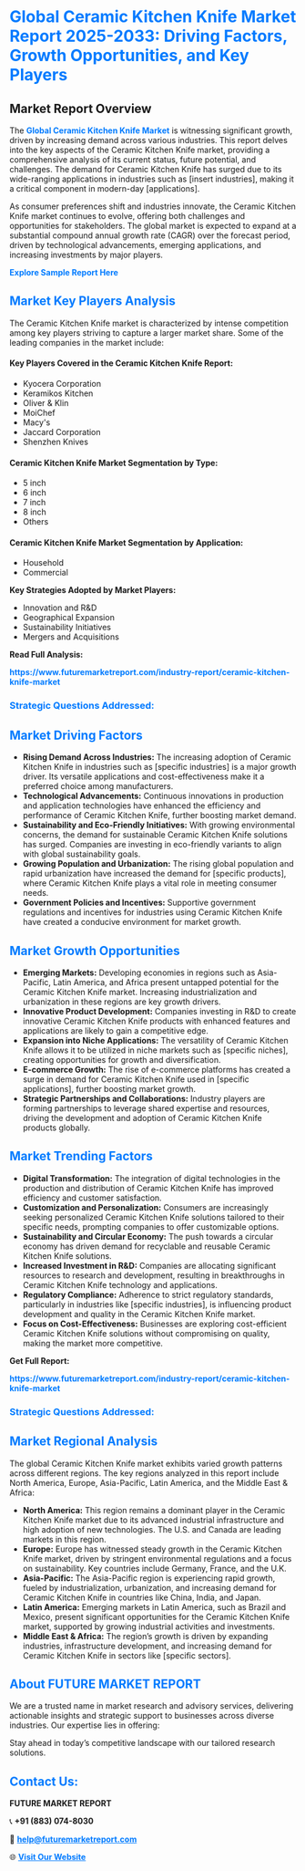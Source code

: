 <h1 style="color: #007BFF;">Global Ceramic Kitchen Knife Market Report 2025-2033: Driving Factors, Growth Opportunities, and Key Players</h1>

<section id="overview">
<h2>Market Report Overview</h2>
<p>The <a href="https://www.futuremarketreport.com/industry-report/ceramic-kitchen-knife-market" style="color: #007BFF; text-decoration: none;"><strong>Global Ceramic Kitchen Knife Market</strong></a> is witnessing significant growth, driven by increasing demand across various industries. This report delves into the key aspects of the Ceramic Kitchen Knife market, providing a comprehensive analysis of its current status, future potential, and challenges. The demand for Ceramic Kitchen Knife has surged due to its wide-ranging applications in industries such as [insert industries], making it a critical component in modern-day [applications].</p>
<p>As consumer preferences shift and industries innovate, the Ceramic Kitchen Knife market continues to evolve, offering both challenges and opportunities for stakeholders. The global market is expected to expand at a substantial compound annual growth rate (CAGR) over the forecast period, driven by technological advancements, emerging applications, and increasing investments by major players.</p>
</section>

<section id="overview">
<p><a href="https://www.futuremarketreport.com/request-sample/reportId=48291" style="color: #007BFF; text-decoration: none;"><strong>Explore Sample Report Here</strong></a></p>
</section>

<section id="key-players">
<h2 style="color: #007BFF;">Market Key Players Analysis</h2>
<p>The Ceramic Kitchen Knife market is characterized by intense competition among key players striving to capture a larger market share. Some of the leading companies in the market include:</p>
<h4>Key Players Covered in the Ceramic Kitchen Knife Report:</h4>
<ul><li>Kyocera Corporation</li><li>Keramikos Kitchen</li><li>Oliver &amp; Klin</li><li>MoiChef</li><li>Macy&#039;s</li><li>Jaccard Corporation</li><li>Shenzhen Knives</li></ul>
<h4>Ceramic Kitchen Knife Market Segmentation by Type:</h4>
<ul><li>5 inch</li><li>6 inch</li><li>7 inch</li><li>8 inch</li><li>Others</li></ul>

<h4>Ceramic Kitchen Knife Market Segmentation by Application:</h4>
<ul><li>Household</li><li>Commercial</li></ul>
<p><strong>Key Strategies Adopted by Market Players:</strong></p>
<ul>
<li>Innovation and R&D</li>
<li>Geographical Expansion</li>
<li>Sustainability Initiatives</li>
<li>Mergers and Acquisitions</li>
</ul>
</section>

<section>
<p><strong>Read Full Analysis: </strong></p><a href="https://www.futuremarketreport.com/industry-report/ceramic-kitchen-knife-market" style="color: #007BFF; text-decoration: none;"><strong>https://www.futuremarketreport.com/industry-report/ceramic-kitchen-knife-market</strong></a>
<h3 style="color: #007BFF;">Strategic Questions Addressed:</h3>
</section>

<section id="driving-factors">
<h2 style="color: #007BFF;">Market Driving Factors</h2>
<ul>
<li><strong>Rising Demand Across Industries:</strong> The increasing adoption of Ceramic Kitchen Knife in industries such as [specific industries] is a major growth driver. Its versatile applications and cost-effectiveness make it a preferred choice among manufacturers.</li>
<li><strong>Technological Advancements:</strong> Continuous innovations in production and application technologies have enhanced the efficiency and performance of Ceramic Kitchen Knife, further boosting market demand.</li>
<li><strong>Sustainability and Eco-Friendly Initiatives:</strong> With growing environmental concerns, the demand for sustainable Ceramic Kitchen Knife solutions has surged. Companies are investing in eco-friendly variants to align with global sustainability goals.</li>
<li><strong>Growing Population and Urbanization:</strong> The rising global population and rapid urbanization have increased the demand for [specific products], where Ceramic Kitchen Knife plays a vital role in meeting consumer needs.</li>
<li><strong>Government Policies and Incentives:</strong> Supportive government regulations and incentives for industries using Ceramic Kitchen Knife have created a conducive environment for market growth.</li>
</ul>
</section>

<section id="growth-opportunities">
<h2 style="color: #007BFF;">Market Growth Opportunities</h2>
<ul>
<li><strong>Emerging Markets:</strong> Developing economies in regions such as Asia-Pacific, Latin America, and Africa present untapped potential for the Ceramic Kitchen Knife market. Increasing industrialization and urbanization in these regions are key growth drivers.</li>
<li><strong>Innovative Product Development:</strong> Companies investing in R&D to create innovative Ceramic Kitchen Knife products with enhanced features and applications are likely to gain a competitive edge.</li>
<li><strong>Expansion into Niche Applications:</strong> The versatility of Ceramic Kitchen Knife allows it to be utilized in niche markets such as [specific niches], creating opportunities for growth and diversification.</li>
<li><strong>E-commerce Growth:</strong> The rise of e-commerce platforms has created a surge in demand for Ceramic Kitchen Knife used in [specific applications], further boosting market growth.</li>
<li><strong>Strategic Partnerships and Collaborations:</strong> Industry players are forming partnerships to leverage shared expertise and resources, driving the development and adoption of Ceramic Kitchen Knife products globally.</li>
</ul>
</section>

<section id="trending-factors">
<h2 style="color: #007BFF;">Market Trending Factors</h2>
<ul>
<li><strong>Digital Transformation:</strong> The integration of digital technologies in the production and distribution of Ceramic Kitchen Knife has improved efficiency and customer satisfaction.</li>
<li><strong>Customization and Personalization:</strong> Consumers are increasingly seeking personalized Ceramic Kitchen Knife solutions tailored to their specific needs, prompting companies to offer customizable options.</li>
<li><strong>Sustainability and Circular Economy:</strong> The push towards a circular economy has driven demand for recyclable and reusable Ceramic Kitchen Knife solutions.</li>
<li><strong>Increased Investment in R&D:</strong> Companies are allocating significant resources to research and development, resulting in breakthroughs in Ceramic Kitchen Knife technology and applications.</li>
<li><strong>Regulatory Compliance:</strong> Adherence to strict regulatory standards, particularly in industries like [specific industries], is influencing product development and quality in the Ceramic Kitchen Knife market.</li>
<li><strong>Focus on Cost-Effectiveness:</strong> Businesses are exploring cost-efficient Ceramic Kitchen Knife solutions without compromising on quality, making the market more competitive.</li>
</ul>
</section>

<section>
<p><strong>Get Full Report: </strong></p><a href="https://www.futuremarketreport.com/industry-report/ceramic-kitchen-knife-market" style="color: #007BFF; text-decoration: none;"><strong>https://www.futuremarketreport.com/industry-report/ceramic-kitchen-knife-market</strong></a>
<h3 style="color: #007BFF;">Strategic Questions Addressed:</h3>
</section>


<section id="regional-analysis">
<h2 style="color: #007BFF;">Market Regional Analysis</h2>
<p>The global Ceramic Kitchen Knife market exhibits varied growth patterns across different regions. The key regions analyzed in this report include North America, Europe, Asia-Pacific, Latin America, and the Middle East & Africa:</p>
<ul>
<li><strong>North America:</strong> This region remains a dominant player in the Ceramic Kitchen Knife market due to its advanced industrial infrastructure and high adoption of new technologies. The U.S. and Canada are leading markets in this region.</li>
<li><strong>Europe:</strong> Europe has witnessed steady growth in the Ceramic Kitchen Knife market, driven by stringent environmental regulations and a focus on sustainability. Key countries include Germany, France, and the U.K.</li>
<li><strong>Asia-Pacific:</strong> The Asia-Pacific region is experiencing rapid growth, fueled by industrialization, urbanization, and increasing demand for Ceramic Kitchen Knife in countries like China, India, and Japan.</li>
<li><strong>Latin America:</strong> Emerging markets in Latin America, such as Brazil and Mexico, present significant opportunities for the Ceramic Kitchen Knife market, supported by growing industrial activities and investments.</li>
<li><strong>Middle East & Africa:</strong> The region’s growth is driven by expanding industries, infrastructure development, and increasing demand for Ceramic Kitchen Knife in sectors like [specific sectors].</li>
</ul>
</section>

<footer>
<h2 style="color: #007BFF;">About FUTURE MARKET REPORT</h2>
<p>We are a trusted name in market research and advisory services, delivering actionable insights and strategic support to businesses across diverse industries. Our expertise lies in offering:</p>

<p>Stay ahead in today’s competitive landscape with our tailored research solutions.</p>

<h2 style="color: #007BFF;">Contact Us:</h2>
<p><strong>FUTURE MARKET REPORT</strong></p>
<p>📞 <strong>+91 (883) 074-8030</strong></p>
<p>📧 <strong><a href="mailto:help@futuremarketreport.com" style="color: #007BFF;">help@futuremarketreport.com</a></strong></p>
<p>🌐 <strong><a href="https://www.futuremarketreport.com/" style="color: #007BFF;">Visit Our Website</a></strong></p>
</footer>